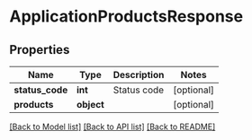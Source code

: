 # ApplicationProductsResponse

## Properties
Name | Type | Description | Notes
------------ | ------------- | ------------- | -------------
**status_code** | **int** | Status code | [optional] 
**products** | **object** |  | [optional] 

[[Back to Model list]](../README.md#documentation-for-models) [[Back to API list]](../README.md#documentation-for-api-endpoints) [[Back to README]](../README.md)


